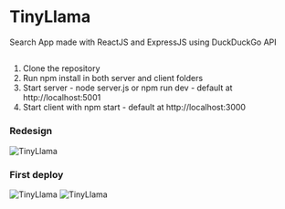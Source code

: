 # TinyLlama
Search App made with ReactJS and ExpressJS using DuckDuckGo API

##
1. Clone the repository
2. Run npm install in both server and client folders
3. Start server - node server.js or npm run dev - default at http://localhost:5001
4. Start client with npm start - default at http://localhost:3000

### Redesign

![TinyLlama](https://media.giphy.com/media/lTXgRlzIEsS5V36oiG/giphy.gif)

 
### First deploy
![TinyLlama](https://media.giphy.com/media/l24dpknkIAY00lkcyv/giphy.gif) 
![TinyLlama](https://media.giphy.com/media/fxTpPIf3H3pcpaixVq/giphy.gif)
